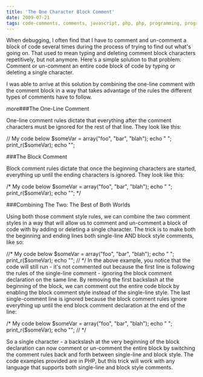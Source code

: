 ```yaml
---
title: 'The One Character Block Comment'
date: 2009-07-21
tags: code-comments, comments, javascript, php, php, programming, programming
---
```


When debugging, I often find that I have to comment and un-comment a block of code several times during the process of trying to find out what's going on. That used to mean typing and deleting comment block characters repetitively, but not anymore. Here's a simple solution to that problem: Comment or un-comment an entire code block of code by typing or deleting a single character.

I was able to arrive at this solution by combining the one-line comment with the comment block in a way that takes advantage of the rules the different types of comments have to follow.

more###The One-Line Comment

One-line comment rules dictate that everything after the comment characters must be ignored for the rest of that line. They look like this:

// My code below
$someVar = array("foo", "bar", "blah");
echo "
";
print_r($someVar);
echo "";


###The Block Comment

Block comment rules dictate that once the beginning characters are started, everything up until the ending characters is ignored. They look like this:

/* My code below
$someVar = array("foo", "bar", "blah");
echo "
";
print_r($someVar);
echo "";
*/


###Combining The Two: The Best of Both Worlds

Using both those comment style rules, we can combine the two comment styles in a way that will allow us to comment and un-comment a block of code with by adding or deleting a single character. The trick is to make both the beginning and ending lines both single-line AND block style comments, like so:

//* My code below
$someVar = array("foo", "bar", "blah");
echo "
";
print_r($someVar);
echo "";
// */
In the above example, you notice that the code will still run - it's not commented out because the first line is following the rules of the single-line comment - ignoring the block comment declaration on the same line. By removing the first backslash at the beginning of the block, we can comment out the entire code block by enabling the block comment style instead of the single-line style. The last single-comment line is ignored because the block comment rules ignore everything up until the end block comment declaration at the end of the line:

/* My code below
$someVar = array("foo", "bar", "blah");
echo "
";
print_r($someVar);
echo "";
// */

So a single character - a backslash at the very beginning of the block declaration can now comment or un-comment the entire block by switching the comment rules back and forth between single-line and block style. The code examples provided are in PHP, but this trick will work with any language that supports both single-line and block style comments.